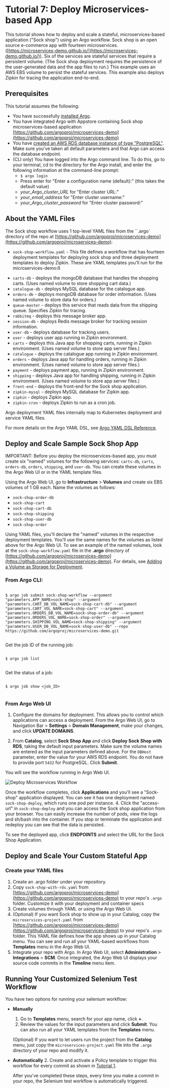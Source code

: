# Tutorial 7: Deploy Microservices-based App

This tutorial shows how to deploy and scale a stateful, microservices-based application ("Sock shop") using an Argo workflow. Sock shop is an open source e-commerce app with fourteen microservices. ([https://microservices-demo.github.io/](https://microservices-demo.github.io/)). Six of the services are stateful services that require a persistent volume. (The Sock shop deployment requires the persistence of the user-generated data and the app files to run.) This example uses an AWS EBS volume to persist the stateful services. This example also deploys Zipkin for tracing the application end-to-end.

## Prerequisites

  This tutorial assumes the following:

  * You have successfully [installed Argo](https://argoproj.github.io/argo-site/get-started/installation).
  * You have integrated Argo with Appstore containing Sock shop microservices-based application [https://github.com/argoproj/microservices-demo](https://github.com/argoproj/microservices-demo)
  * You have [created an AWS RDS database instance of type "PostgreSQL"](http://docs.aws.amazon.com/AmazonRDS/latest/UserGuide/CHAP_GettingStarted.CreatingConnecting.PostgreSQL.html). Make sure you've taken all default parameters and that Argo can access the database endpoint.
  * (CLI only) You have logged into the Argo command line. To do this, go to your terminal, cd to the directory for the Argo install, and enter the following information at the command-line prompt:
    * `$ argo login`
    * Press enter for "Enter a configuration name (default):" (this takes the default value)
    * *your_Argo_cluster_URL* for "Enter cluster URL:"
    * *your_email_address* for "Enter cluster username:"
    * *your_Argo_cluster_password* for "Enter cluster password:"
  <!--Config written to: /Users/<your_name>/.argo/default-->



## About the YAML Files

The Sock shop workflow uses 1 top-level YAML files from the ``.argo` directory of the repo at [https://github.com/argoproj/microservices-demo](https://github.com/argoproj/microservices-demo):

* `sock-shop-workflow.yaml` - This file defines a workflow that has fourteen deployment templates for deploying sock shop and three deployment templates to deploy Zipkin. These are YAML templates you'll run for the microservices-demo:ß
 - `carts-db` - deploys the mongoDB database that handles the shopping carts. (Uses named volume to store shopping cart data.)
 - `catalogue-db` - deploys MySQL database for the catalogue app.
 - `orders-db` - deploys mongoDB database for order information. (Uses named volume to store data for orders.)
 - `queue-master` - deploys this service that reads data from the shipping queue. Specifies Zipkin for tracing.
 - `rabbitmq` - deploys this message broker app.
 - `session-db` - deploys Redis message broker for tracking session information.
 - `user-db` - deploys database for tracking users.
 - `user` - deploys user app running in Zipkin environment.
 - `carts` - deploys this Java app for shopping carts, running in Zipkin environment. (Uses named volume to store app server files.)
 - `catalogue` - deploys the catalogue app running in Zipkin environment.
 - `orders` - deploys Java app for handling orders, running in Zipkin environment. (Uses named volume to store app server files.)
 - `payment` - deploys payment app, running in Zipkin environment.
 - `shipping` - deploys Java app for handling shipping, running in Zipkin environment. (Uses named volume to store app server files.)
 - `front-end` - deploys the front-end for the Sock shop application.
 - `zipkin-mysql` - deploys MySQL database for Zipkin app.
 - `zipkin` - deploys Zipkin app.
 - `zipkin-cron` - deploys Zipkin to run as a cron job.

Argo deployment YAML files internally map to Kubernetes deployment and service YAML files.

For more details on the Argo YAML DSL, see [Argo YAML DSL Reference](./../yaml/dsl_reference_intro.md).

## Deploy and Scale Sample Sock Shop App

IMPORTANT: Before you deploy the microservices-based app, you must create six "named" volumes for the following services: `carts-db`, `carts`, `orders-db`, `orders`, `shipping`, and `user-db`.
You can create these volumes in the Argo Web UI or in the YAML template files.

Using the Argo Web UI, go to **Infrastructure** > **Volumes** and create six EBS volumes of 1 GB each. Name the volumes as follows:
 - `sock-shop-order-db`
 - `sock-shop-cart`
 - `sock-shop-cart-db`
 - `sock-shop-shipping`
 - `sock-shop-user-db`
 - `sock-shop-order`

Using YAML files, you'll declare the "named" volumes in the respective deployment templates. You'll use the same names for the volumes as listed above for the Argo Web UI. To see an example of the named volumes, look at the `sock-shop-workflow.yaml` file in the **.argo** directory of [https://github.com/argoproj/microservices-demo](https://github.com/argoproj/microservices-demo). For details, see [Adding a Volume as Storage for Deployment](./../yaml/ex_add_volume_deployment.md).

### From Argo CLI:

```

$ argo job submit sock-shop-workflow --argument "parameters.APP_NAME=sock-shop" --argument "parameters.CART_DB_VOL_NAME=sock-shop-cart-db" --argument "parameters.CART_VOL_NAME=sock-shop-cart" --argument "parameters.ORDERS_DB_VOL_NAME=sock-shop-order-db" --argument "parameters.ORDERS_VOL_NAME=sock-shop-order" --argument "parameters.SHIPPING_VOL_NAME=sock-shop-shipping" --argument "parameters.USER_DB_VOL_NAME=sock-shop-user-db" --repo https://github.com/argoproj/microservices-demo.git


```

Get the job ID of the running job:


```

$ argo job list


```

Get the status of a job:

```

$ argo job show <job_ID>


```


### From Argo Web UI

1.  Configure the domains for deployment. This allows you to control which applications can access a deployment. From the Argo Web UI, go to Navigation Bar > **Settings** > **Domain Management**, make your changes, and click **UPDATE DOMAINS**.

2. From **Catalog**, select **Sock Shop App** and click **Deploy Sock Shop with RDS**, taking the default input parameters. Make sure the volume names are entered as the input parameters defined above. For the `DBHost` parameter, enter the value for your AWS RDS endpoint. You do not have to provide port `5432` for PostgreSQL. Click **Submit**.

 You will see the workflow running in Argo Web UI.

 ![Deploy Microservices Workflow](./../../images/microservices_sock-shop_deployment.png)

 Once the workflow completes, click **Applications** and you'll see a "Sock-shop" application displayed.
You can see it has one deployment named `sock-shop-deploy`, which runs one pod per instance.
4. Click the "access-url" in `sock-shop-deploy` and you can access the Sock shop application from your browser.
You can easily increase the number of pods, view the logs and sh/bash into the container.
If you stop or terminate the application and redeploy you can see that the data is persisted.

 To see the deployed app, click **ENDPOINTS** and select the URL for the Sock Shop Application.

## Deploy and Scale Your Custom Stateful App

### Create your YAML files

1.  Create an .argo folder under your repository.
2.  Copy `sock-shop-with-rds.yaml` from [https://github.com/argoproj/microservices-demo](https://github.com/argoproj/microservices-demo) to your repo's `.argo` folder. Customize it with your deployment and container specs
3.  Create volumes through YAML or using the Argo Web UI.
4.  (Optional) If you want Sock shop to show up in your Catalog, copy the `microservices-project.yaml` from [https://github.com/argoproj/microservices-demo](https://github.com/argoproj/microservices-demo) to your repo's `.argo` folder. This YAML file defines how the app shows up in your Catalog menu. You can see and run all your YAML-based workflows from **Templates** menu in the Argo Web UI.
4.  Integrate your repo with Argo. In Argo Web UI, select **Administration** > **Integrations** > **SCM**. Once integrated, the Argo Web UI displays your source code commits in the **Timeline** menu item.

## Running Your Customized Selenium Test Workflow

You have two options for running your selenium workflow:

 * **Manually**

	1. Go to **Templates** menu, search for your app name, click **+**.
	1. Review the values for the input parameters and click **Submit**.  You can also run all your YAML templates from the **Templates** menu.

    (Optional) If you want to let users run the project from the **Catalog** menu, just copy the `microservices-project.yaml` file into the `.argo` directory of your repo and modify it.

 * **Automatically**
  	2. Create and activate a Policy template to trigger this workflow for every commit as shown in [Tutorial 1](./argo_tutorial_1_create_ci_workflow.md).

     After you've completed these steps, every time you make a commit in your repo, the Selenium test workflow is automatically triggered.
